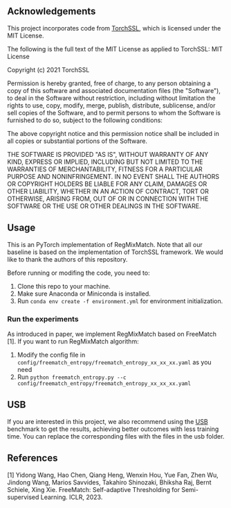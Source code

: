 ## Acknowledgements

This project incorporates code from [TorchSSL](https://github.com/TorchSSL/TorchSSL), which is licensed under the MIT License.

The following is the full text of the MIT License as applied to TorchSSL:
MIT License

Copyright (c) 2021 TorchSSL

Permission is hereby granted, free of charge, to any person obtaining a copy
of this software and associated documentation files (the "Software"), to deal
in the Software without restriction, including without limitation the rights
to use, copy, modify, merge, publish, distribute, sublicense, and/or sell
copies of the Software, and to permit persons to whom the Software is
furnished to do so, subject to the following conditions:

The above copyright notice and this permission notice shall be included in all
copies or substantial portions of the Software.

THE SOFTWARE IS PROVIDED "AS IS", WITHOUT WARRANTY OF ANY KIND, EXPRESS OR
IMPLIED, INCLUDING BUT NOT LIMITED TO THE WARRANTIES OF MERCHANTABILITY,
FITNESS FOR A PARTICULAR PURPOSE AND NONINFRINGEMENT. IN NO EVENT SHALL THE
AUTHORS OR COPYRIGHT HOLDERS BE LIABLE FOR ANY CLAIM, DAMAGES OR OTHER
LIABILITY, WHETHER IN AN ACTION OF CONTRACT, TORT OR OTHERWISE, ARISING FROM,
OUT OF OR IN CONNECTION WITH THE SOFTWARE OR THE USE OR OTHER DEALINGS IN THE
SOFTWARE.


## Usage
This is an PyTorch implementation of RegMixMatch. Note that all our baseline is based on the implementation of TorchSSL framework. We would like to thank the authors of this repository.


Before running or modifing the code, you need to:
1. Clone this repo to your machine.
2. Make sure Anaconda or Miniconda is installed.
3. Run `conda env create -f environment.yml` for environment initialization.

### Run the experiments
As introduced in paper, we implement RegMixMatch based on FreeMatch [1].
If you want to run RegMixMatch algorithm:

1. Modify the config file in `config/freematch_entropy/freematch_entropy_xx_xx_xx.yaml` as you need
2. Run `python freematch_entropy.py --c config/freematch_entropy/freematch_entropy_xx_xx_xx.yaml`


## USB
If you are interested in this project, we also recommend using the [USB](https://github.com/microsoft/Semi-supervised-learning) benchmark to get the results, achieving better outcomes with less training time. You can replace the corresponding files with the files in the usb folder.

## References


[1] Yidong Wang, Hao Chen, Qiang Heng, Wenxin Hou, Yue Fan, Zhen Wu, Jindong Wang, Marios Savvides, Takahiro Shinozaki, Bhiksha Raj, Bernt Schiele, Xing Xie. FreeMatch: Self-adaptive Thresholding for Semi-supervised Learning. ICLR, 2023.
